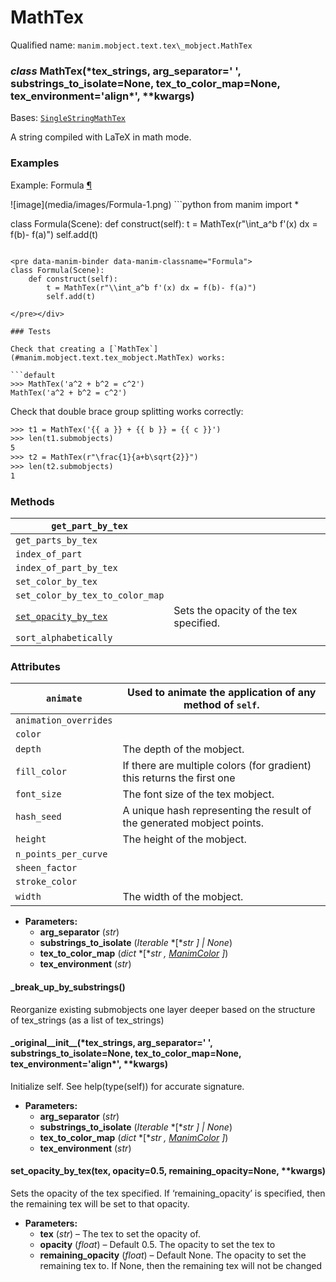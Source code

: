 # MathTex

Qualified name: `manim.mobject.text.tex\_mobject.MathTex`

### *class* MathTex(\*tex_strings, arg_separator=' ', substrings_to_isolate=None, tex_to_color_map=None, tex_environment='align\*', \*\*kwargs)

Bases: [`SingleStringMathTex`](manim.mobject.text.tex_mobject.SingleStringMathTex.md#manim.mobject.text.tex_mobject.SingleStringMathTex)

A string compiled with LaTeX in math mode.

### Examples

<div id="formula" class="admonition admonition-manim-example">
<p class="admonition-title">Example: Formula <a class="headerlink" href="#formula">¶</a></p>![image](media/images/Formula-1.png)
```python
from manim import *

class Formula(Scene):
    def construct(self):
        t = MathTex(r"\int_a^b f'(x) dx = f(b)- f(a)")
        self.add(t)
```

<pre data-manim-binder data-manim-classname="Formula">
class Formula(Scene):
    def construct(self):
        t = MathTex(r"\\int_a^b f'(x) dx = f(b)- f(a)")
        self.add(t)

</pre></div>

### Tests

Check that creating a [`MathTex`](#manim.mobject.text.tex_mobject.MathTex) works:

```default
>>> MathTex('a^2 + b^2 = c^2') 
MathTex('a^2 + b^2 = c^2')
```

Check that double brace group splitting works correctly:

```default
>>> t1 = MathTex('{{ a }} + {{ b }} = {{ c }}') 
>>> len(t1.submobjects) 
5
>>> t2 = MathTex(r"\frac{1}{a+b\sqrt{2}}") 
>>> len(t2.submobjects) 
1
```

### Methods

| `get_part_by_tex`                                                                  |                                        |
|------------------------------------------------------------------------------------|----------------------------------------|
| `get_parts_by_tex`                                                                 |                                        |
| `index_of_part`                                                                    |                                        |
| `index_of_part_by_tex`                                                             |                                        |
| `set_color_by_tex`                                                                 |                                        |
| `set_color_by_tex_to_color_map`                                                    |                                        |
| [`set_opacity_by_tex`](#manim.mobject.text.tex_mobject.MathTex.set_opacity_by_tex) | Sets the opacity of the tex specified. |
| `sort_alphabetically`                                                              |                                        |

### Attributes

| `animate`             | Used to animate the application of any method of `self`.               |
|-----------------------|------------------------------------------------------------------------|
| `animation_overrides` |                                                                        |
| `color`               |                                                                        |
| `depth`               | The depth of the mobject.                                              |
| `fill_color`          | If there are multiple colors (for gradient) this returns the first one |
| `font_size`           | The font size of the tex mobject.                                      |
| `hash_seed`           | A unique hash representing the result of the generated mobject points. |
| `height`              | The height of the mobject.                                             |
| `n_points_per_curve`  |                                                                        |
| `sheen_factor`        |                                                                        |
| `stroke_color`        |                                                                        |
| `width`               | The width of the mobject.                                              |
* **Parameters:**
  * **arg_separator** (*str*)
  * **substrings_to_isolate** (*Iterable* *[**str* *]*  *|* *None*)
  * **tex_to_color_map** (*dict* *[**str* *,* [*ManimColor*](manim.utils.color.core.ManimColor.md#manim.utils.color.core.ManimColor) *]*)
  * **tex_environment** (*str*)

#### \_break_up_by_substrings()

Reorganize existing submobjects one layer
deeper based on the structure of tex_strings (as a list
of tex_strings)

#### \_original_\_init_\_(\*tex_strings, arg_separator=' ', substrings_to_isolate=None, tex_to_color_map=None, tex_environment='align\*', \*\*kwargs)

Initialize self.  See help(type(self)) for accurate signature.

* **Parameters:**
  * **arg_separator** (*str*)
  * **substrings_to_isolate** (*Iterable* *[**str* *]*  *|* *None*)
  * **tex_to_color_map** (*dict* *[**str* *,* [*ManimColor*](manim.utils.color.core.ManimColor.md#manim.utils.color.core.ManimColor) *]*)
  * **tex_environment** (*str*)

#### set_opacity_by_tex(tex, opacity=0.5, remaining_opacity=None, \*\*kwargs)

Sets the opacity of the tex specified. If ‘remaining_opacity’ is specified,
then the remaining tex will be set to that opacity.

* **Parameters:**
  * **tex** (*str*) – The tex to set the opacity of.
  * **opacity** (*float*) – Default 0.5. The opacity to set the tex to
  * **remaining_opacity** (*float*) – Default None. The opacity to set the remaining tex to.
    If None, then the remaining tex will not be changed
